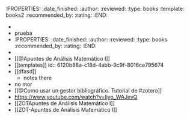 :PROPERTIES:
:date_finished: 
:author: 
:reviewed: 
:type: books
:template: books2
:recommended_by: 
:rating: 
:END:

-
- prueba
-
  :PROPERTIES:
  :date_finished: 
  :author: 
  :reviewed: 
  :type: books
  :recommended_by: 
  :rating: 
  :END:
-
- [[@Apuntes de Análisis Matemático I]]
- [[templates]]
  id:: 6120b88a-c18d-4abb-9c9f-8016ce795674
- [[dfasd]]
	- notes there
- no mor
- [[@Como usar un gestor bibliográfico. Tutorial de #zotero]]
- https://www.youtube.com/watch?v=ljyo_WAJevQ
- [[ZOTApuntes de Análisis Matemático I]]
- [[ZOT-Apuntes de Análisis Matemático I]]
